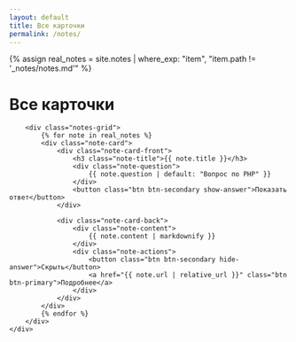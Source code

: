 ```yaml
---
layout: default
title: Все карточки
permalink: /notes/
---
```

{% assign real_notes = site.notes | where_exp: "item", "item.path != '_notes/notes.md'" %}
<div class="notes-page">
    <div class="container">
        <h1 class="page-title">Все карточки</h1>
        
        <div class="notes-grid">
            {% for note in real_notes %}
            <div class="note-card">
                <div class="note-card-front">
                    <h3 class="note-title">{{ note.title }}</h3>
                    <div class="note-question">
                        {{ note.question | default: "Вопрос по PHP" }}
                    </div>
                    <button class="btn btn-secondary show-answer">Показать ответ</button>
                </div>
                
                <div class="note-card-back">
                    <div class="note-content">
                        {{ note.content | markdownify }}
                    </div>
                    <div class="note-actions">
                        <button class="btn btn-secondary hide-answer">Скрыть</button>
                        <a href="{{ note.url | relative_url }}" class="btn btn-primary">Подробнее</a>
                    </div>
                </div>
            </div>
            {% endfor %}
        </div>
    </div>
</div>
